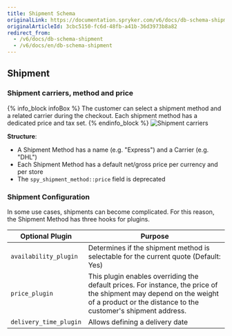 ```yaml
---
title: Shipment Schema
originalLink: https://documentation.spryker.com/v6/docs/db-schema-shipment
originalArticleId: 3cbc5150-fc6d-48fb-a41b-36d3973b8a82
redirect_from:
  - /v6/docs/db-schema-shipment
  - /v6/docs/en/db-schema-shipment
---
```



## Shipment

### Shipment carriers, method and price

{% info_block infoBox %}
The customer can select a shipment method and a related carrier during the checkout. Each shipment method has a dedicated price and tax set.
{% endinfo_block %}
![Shipment carriers](https://spryker.s3.eu-central-1.amazonaws.com/docs/Developer+Guide/Database+Schema+Guide/Shipment+Schema/shipment-carriers.png)

**Structure**:

* A Shipment Method has a name (e.g. "Express") and a Carrier (e.g. "DHL")
* Each Shipment Method has a default net/gross price per currency and per store
* The `spy_shipment_method::price` field is deprecated

### Shipment Configuration

In some use cases, shipments can become complicated. For this reason, the Shipment Method has three hooks for plugins.

| Optional Plugin | Purpose |
| --- | --- |
|  `availability_plugin` | Determines if the shipment method is selectable for the current quote (Default: Yes) |
|  `price_plugin` | This plugin enables overriding the default prices. For instance, the price of the shipment may depend on the weight of a product or the distance to the customer's shipment address. |
|  `delivery_time_plugin` | Allows defining a delivery date |

